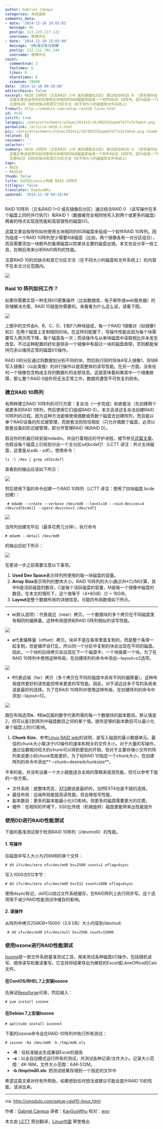 ```yaml
---
author: Gabriel Cánepa
categories: 系统运维
comments_data:
- date: '2014-12-10 10:03:01'
  message: mk
  postip: 113.223.117.122
  username: 微博评论
- date: '2014-12-10 15:03:00'
  message: '@有道云笔记收藏'
  postip: 112.111.191.244
  username: 微博评论
count:
  commentnum: 2
  favtimes: 6
  likes: 0
  sharetimes: 6
  viewnum: 19690
date: '2014-12-10 09:18:00'
editorchoice: false
excerpt: RAID 10阵列（又名RAID 1+0 或先镜像后分区）通过结合RAID 0 （读写操作在多个磁盘上同时并行执行）和RAID 1（数据被完全相同地写入到两个或更多的磁盘）两者的特点实现高性能和高容错性的磁盘I/O。
  这篇文章会指导你如何使用五块相同的8GB磁盘来组成一个软件RAID 10阵列。因为组成一个RAID 10阵列至少需要4块磁盘（比如，两个镜像各有一对分区组合），而且需要添加一块额外的备用磁盘以防某块主要的磁盘出错。本文也会分享一些工具，在稍后用来分析RAID阵列的性能。
  注意RAID 10的优缺点和其它分区方法（在不同大小的磁盘和文件系统上）
fromurl: http://xmodulo.com/setup-raid10-linux.html
id: 4416
islctt: true
largepic: /data/attachment/album/201412/10/002555opmd7d77x3x7mdvk.png
permalink: /article-4416-1.html
pic: /data/attachment/album/201412/10/002555opmd7d77x3x7mdvk.png.thumb.jpg
related: []
reviewer: ''
selector: ''
summary: RAID 10阵列（又名RAID 1+0 或先镜像后分区）通过结合RAID 0 （读写操作在多个磁盘上同时并行执行）和RAID 1（数据被完全相同地写入到两个或更多的磁盘）两者的特点实现高性能和高容错性的磁盘I/O。
  这篇文章会指导你如何使用五块相同的8GB磁盘来组成一个软件RAID 10阵列。因为组成一个RAID 10阵列至少需要4块磁盘（比如，两个镜像各有一对分区组合），而且需要添加一块额外的备用磁盘以防某块主要的磁盘出错。本文也会分享一些工具，在稍后用来分析RAID阵列的性能。
  注意RAID 10的优缺点和其它分区方法（在不同大小的磁盘和文件系统上）
tags:
- RAID
- RAID10
thumb: false
title: 如何在Linux上构建 RAID 10阵列
titlepic: false
translator: KayGuoWhu
updated: '2014-12-10 09:18:00'
---
```


RAID 10阵列（又名RAID 1+0 或先镜像后分区）通过结合RAID 0 （读写操作在多个磁盘上同时并行执行）和RAID 1（数据被完全相同地写入到两个或更多的磁盘）两者的特点实现高性能和高容错性的磁盘I/O。


这篇文章会指导你如何使用五块相同的8GB磁盘来组成一个软件RAID 10阵列。因为组成一个RAID 10阵列至少需要4块磁盘（比如，两个镜像各有一对分区组合），而且需要添加一块额外的备用磁盘以防某块主要的磁盘出错。本文也会分享一些工具，在稍后用来分析RAID阵列的性能。


注意RAID 10的优缺点和其它分区方法（在不同大小的磁盘和文件系统上）的内容不在本文讨论范围内。


![](/data/attachment/album/201412/10/002555opmd7d77x3x7mdvk.png)


### Raid 10 阵列如何工作？


如果你需要实现一种支持I/O密集操作（比如数据库、电子邮件或web服务器）的存储解决方案，RAID 10就是你需要的。来看看为什么这么说，请看下图。


![](/data/attachment/album/201412/10/002559hh5a5fufu642xr59.png)


上图中的文件由A、B、C、D、E和F六种块组成，每一个RAID 1镜像对（如镜像1和2）在两个磁盘上复制相同的块。在这样的配置下，写操作性能会因为每个块需要写入两次而下降，每个磁盘各一次；而读操作与从单块磁盘中读取相比并未发生改变。不过这种配置的好处是除非一个镜像中有超过一块的磁盘故障，否则都能保持冗余以维持正常的磁盘I/O操作。


RAID 0的分区通过将数据划分到不同的块，然后执行同时将块A写入镜像1、将块B写入镜像2（以此类推）的并行操作以提高整体的读写性能。在另一方面，没有任何一个镜像包含构成主存的数据片的全部信息。这就意味着如果其中一个镜像故障，那么整个RAID 0组件将无法正常工作，数据将遭受不可恢复的损失。


### 建立RAID 10阵列


有两种建立RAID 10阵列的可行方案：复杂法（一步完成）和嵌套法（先创建两个或更多的RAID 1阵列，然后使用它们组成RAID 0）。本文会讲述复杂法创建RAID 10阵列的过程，因为这种方法能够使用偶数或奇数个磁盘去创建阵列，而且能以单个RAID设备的形式被管理，而嵌套法则恰恰相反（只允许偶数个磁盘，必须以嵌套设备的形式被管理，即分开管理RAID 1和RAID 0）。


假设你的机器已经安装mdadm，并运行着相应的守护进程，细节参见[这篇文章](http://xmodulo.com/create-software-raid1-array-mdadm-linux.html)。也假设每个磁盘上已经划分出一个主分区sd[bcdef]1 （LCTT 译注：共计五块磁盘，这里是从sdb - sdf）。使用命令：



```
ls -l /dev | grep sd[bcdef]

```

查看到的输出应该如下所示：


![](/data/attachment/album/201412/10/002602nf2zgee50prddzpp.jpg)


然后使用下面的命令创建一个RAID 10阵列（LCTT 译注：使用了四块磁盘 bcde 创建）：



```
 # mdadm --create --verbose /dev/md0 --level=10 --raid-devices=4 /dev/sd[bcde]1 --spare-devices=1 /dev/sdf1 

```

![](/data/attachment/album/201412/10/002604q22dde2222lhsoe2.jpg)


当阵列创建完毕后（最多花费几分钟），执行命令



```
# mdadm --detail /dev/md0

```

的输出应如下所示：


![](/data/attachment/album/201412/10/002606mqfa1cf5r5hfyy2r.png)


在更进一步之前需要注意以下事项。


1. **Used Dev Space**表示阵列所使用的每一块磁盘的容量。
2. **Array Size**表示阵列的整体大小。RAID 10阵列的大小通过(N\*C)/M计算，其中N是活跃磁盘的数目，C是每个活跃磁盘的容量，M是每一个镜像中磁盘的数目。在本文的情形下，这个值等于（4\*8GiB）/2 = 16GiB。
3. **Layout**是整个数据布局的详细信息。可能的布局数值如下所示。



---


* **n**(默认选项)：代表就近（near）拷贝。一个数据块的多个拷贝在不同磁盘里有相同的偏移量。这种布局提供和RAID 0阵列相似的读写性能。


![](/data/attachment/album/201412/10/002608meanweg2s0itmh20.png)


* **o**代表偏移量（offset）拷贝。块并不是在条带里面复制的，而是整个条带一起复制，但是循环会打乱，所以同一个分区中复制的块会出现在不同的磁盘。因此，一个块的后续拷贝会出现在下一个磁盘中，一个块接着一个块。为了在RAID 10阵列中使用这种布局，在创建阵列的命令中添加--layout=o2选项。


![](/data/attachment/album/201412/10/002610fd9ls0uc6w9r1s4d.png)


* **f**代表远端（far）拷贝（多个拷贝在不同的磁盘中具有不同的偏移量）。这种布局提供更好的读性能但带来更差的写性能。因此，对于读远远多于写的系统来说是最好的选择。为了在RAID 10阵列中使用这种布局，在创建阵列的命令中添加--layout=f2。


![](/data/attachment/album/201412/10/002612xpsihw4hbrh6syzb.png)


跟在布局选项**n**、**f**和**o**后面的数字代表所需的每一个数据块的副本数目。默认值是2，但可以是2到阵列中磁盘数目之间的某个值。提供足够的副本数目可以最小化单个磁盘上的I/O影响。


1. **Chunk Size**，参考[Linux RAID wiki](https://raid.wiki.kernel.org/)的说明，是写入磁盘的最小数据单元。最佳的chunk大小取决于I/O操作的速率和相关的文件大小。对于大量的写操作，通过设置相对较大的chunk可以得到更低的开销，但对于主要存储小文件的阵列来说更小的chunk性能更好。为了给RAID 10指定一个chunk大小，在创建阵列的命令中添加**--chunk=desired*chunk*size**。


不幸的是，并没有设置一个大小就能适合全局的策略来提高性能，但可以参考下面的一些方案。


* 文件系统：就整体而言，[XFS](http://ask.xmodulo.com/create-mount-xfs-file-system-linux.html)据说是最好的，当然EXT4也是不错的选择。
* 最佳布局：远端布局能提高读性能，但会降低写性能。
* 副本数目：更多的副本能最小化I/O影响，但更多的磁盘需要更大的花费。
* 硬件：在相同的环境下，SSD比传统（机械旋转）磁盘更能带来出性能提升


### 使用DD进行RAID性能测试


下面的基准测试用于检测RAID 10阵列（/dev/md0）的性能。


#### 1. 写操作


往磁盘中写入大小为256MB的单个文件：



```
# dd if=/dev/zero of=/dev/md0 bs=256M count=1 oflag=dsync 

```

写入1000次512字节：



```
# dd if=/dev/zero of=/dev/md0 bs=512 count=1000 oflag=dsync 

```

使用dsync标记，dd可以绕过文件系统缓存，在RAID阵列上执行同步写。这个选项用于减少RAID性能测试中缓存的影响。


#### 2. 读操作


从阵列中拷贝256KiB\*15000（3.9 GB）大小内容到/dev/null:



```
 # dd if=/dev/md0 of=/dev/null bs=256K count=15000 

```

### 使用Iozone进行RAID性能测试


[Iozone](http://www.iozone.org/)是一款文件系统基准测试工具，用来测试各种磁盘I/O操作，包括随机读写、顺序读写和重读重写。它支持将结果导出为微软的Excel或LibreOffice的Calc文件。


#### 在CentOS/RHEL 7上安装Iozone


先保证[Repoforge](http://xmodulo.com/how-to-set-up-rpmforge-repoforge-repository-on-centos.html)可用，然后输入：



```
# yum install iozone 

```

#### 在Debian 7上安装Iozone



```
# aptitude install iozone3 

```

下面的iozone命令会在RAID-10阵列中执行所有测试：



```
# iozone -Ra /dev/md0 -b /tmp/md0.xls 

```

* **-R**：往标准输出生成兼容Excel的报告
* **-a**：以全自动模式运行所有的测试，并测试各种记录/文件大小。记录大小范围：4K-16M，文件大小范围：64K-512M。
* **-b /tmp/md0.xls**: 把测试结果存储到一个指定的文件中


希望这篇文章对你有所帮助，如果想到任何想法或建议可能会提升RAID 10的性能，请讲出来。




---


via: <http://xmodulo.com/setup-raid10-linux.html>


作者：[Gabriel Cánepa](http://xmodulo.com/author/gabriel) 译者：[KayGuoWhu](https://github.com/KayGuoWhu) 校对：[wxy](https://github.com/wxy)


本文由 [LCTT](https://github.com/LCTT/TranslateProject) 原创翻译，[Linux中国](http://linux.cn/) 荣誉推出